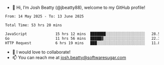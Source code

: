 - 👋 Hi, I’m Josh Beatty (@jbeatty88), welcome to my GitHub profile!

<!--START_SECTION:waka-->

```txt
From: 14 May 2025 - To: 13 June 2025

Total Time: 53 hrs 20 mins

JavaScript             15 hrs 12 mins  ███████░░░░░░░░░░░░░░░░░░   28.51 %
Go                     11 hrs 56 mins  █████▓░░░░░░░░░░░░░░░░░░░   22.39 %
HTTP Request           6 hrs 19 mins   ███░░░░░░░░░░░░░░░░░░░░░░   11.85 %
```

<!--END_SECTION:waka-->

- 💞️ I would love to collaborate!
- 📫 You can reach me at josh.beatty@softwaresugar.com

<!---
jbeatty88/jbeatty88 is a ✨ special ✨ repository because its `README.md` (this file) appears on your GitHub profile.
You can click the Preview link to take a look at your changes.
--->
